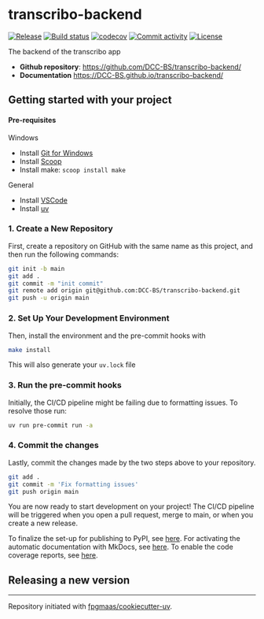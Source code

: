 # transcribo-backend

[![Release](https://img.shields.io/github/v/release/DCC-BS/transcribo-backend)](https://img.shields.io/github/v/release/DCC-BS/transcribo-backend)
[![Build status](https://img.shields.io/github/actions/workflow/status/DCC-BS/transcribo-backend/main.yml?branch=main)](https://github.com/DCC-BS/transcribo-backend/actions/workflows/main.yml?query=branch%3Amain)
[![codecov](https://codecov.io/gh/DCC-BS/transcribo-backend/branch/main/graph/badge.svg)](https://codecov.io/gh/DCC-BS/transcribo-backend)
[![Commit activity](https://img.shields.io/github/commit-activity/m/DCC-BS/transcribo-backend)](https://img.shields.io/github/commit-activity/m/DCC-BS/transcribo-backend)
[![License](https://img.shields.io/github/license/DCC-BS/transcribo-backend)](https://img.shields.io/github/license/DCC-BS/transcribo-backend)

The backend of the transcribo app

- **Github repository**: <https://github.com/DCC-BS/transcribo-backend/>
- **Documentation** <https://DCC-BS.github.io/transcribo-backend/>

## Getting started with your project

#### Pre-requisites

Windows
- Install [Git for Windows](https://git-scm.com/downloads/win)
- Install [Scoop](https://scoop.sh/)
- Install make: `scoop install make`

General
- Install [VSCode](https://code.visualstudio.com/)
- Install [uv](https://docs.astral.sh/uv/getting-started/installation/)


### 1. Create a New Repository

First, create a repository on GitHub with the same name as this project, and then run the following commands:

```bash
git init -b main
git add .
git commit -m "init commit"
git remote add origin git@github.com:DCC-BS/transcribo-backend.git
git push -u origin main
```

### 2. Set Up Your Development Environment

Then, install the environment and the pre-commit hooks with

```bash
make install
```

This will also generate your `uv.lock` file

### 3. Run the pre-commit hooks

Initially, the CI/CD pipeline might be failing due to formatting issues. To resolve those run:

```bash
uv run pre-commit run -a
```

### 4. Commit the changes

Lastly, commit the changes made by the two steps above to your repository.

```bash
git add .
git commit -m 'Fix formatting issues'
git push origin main
```

You are now ready to start development on your project!
The CI/CD pipeline will be triggered when you open a pull request, merge to main, or when you create a new release.

To finalize the set-up for publishing to PyPI, see [here](https://fpgmaas.github.io/cookiecutter-uv/features/publishing/#set-up-for-pypi).
For activating the automatic documentation with MkDocs, see [here](https://fpgmaas.github.io/cookiecutter-uv/features/mkdocs/#enabling-the-documentation-on-github).
To enable the code coverage reports, see [here](https://fpgmaas.github.io/cookiecutter-uv/features/codecov/).

## Releasing a new version



---

Repository initiated with [fpgmaas/cookiecutter-uv](https://github.com/fpgmaas/cookiecutter-uv).
